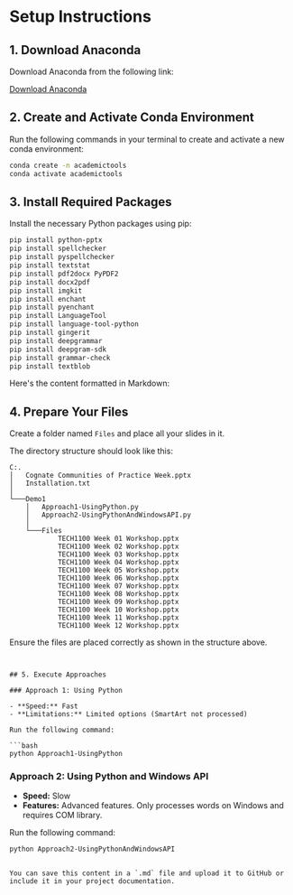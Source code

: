  
# Setup Instructions

## 1. Download Anaconda

Download Anaconda from the following link:

[Download Anaconda](https://www.anaconda.com/download)

## 2. Create and Activate Conda Environment

Run the following commands in your terminal to create and activate a new conda environment:

```bash
conda create -n academictools
conda activate academictools
```

## 3. Install Required Packages

Install the necessary Python packages using pip:

```bash
pip install python-pptx
pip install spellchecker
pip install pyspellchecker
pip install textstat
pip install pdf2docx PyPDF2
pip install docx2pdf
pip install imgkit
pip install enchant
pip install pyenchant
pip install LanguageTool
pip install language-tool-python
pip install gingerit
pip install deepgrammar
pip install deepgram-sdk
pip install grammar-check
pip install textblob
```
Here's the content formatted in Markdown:

 
## 4. Prepare Your Files

Create a folder named `Files` and place all your slides in it.

The directory structure should look like this:

```
C:.
│   Cognate Communities of Practice Week.pptx
│   Installation.txt
│
└───Demo1
    │   Approach1-UsingPython.py
    │   Approach2-UsingPythonAndWindowsAPI.py
    │
    └───Files
            TECH1100 Week 01 Workshop.pptx
            TECH1100 Week 02 Workshop.pptx
            TECH1100 Week 03 Workshop.pptx
            TECH1100 Week 04 Workshop.pptx
            TECH1100 Week 05 Workshop.pptx
            TECH1100 Week 06 Workshop.pptx
            TECH1100 Week 07 Workshop.pptx
            TECH1100 Week 08 Workshop.pptx
            TECH1100 Week 09 Workshop.pptx
            TECH1100 Week 10 Workshop.pptx
            TECH1100 Week 11 Workshop.pptx
            TECH1100 Week 12 Workshop.pptx
```

Ensure the files are placed correctly as shown in the structure above.
```
 
            
## 5. Execute Approaches

### Approach 1: Using Python

- **Speed:** Fast
- **Limitations:** Limited options (SmartArt not processed)

Run the following command:

```bash
python Approach1-UsingPython
```

### Approach 2: Using Python and Windows API

- **Speed:** Slow
- **Features:** Advanced features. Only processes words on Windows and requires COM library.

Run the following command:

```bash
python Approach2-UsingPythonAndWindowsAPI
```
```

You can save this content in a `.md` file and upload it to GitHub or include it in your project documentation.
